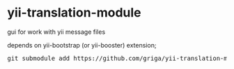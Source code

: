 yii-translation-module
======================

gui for work with yii message files

depends on yii-bootstrap (or yii-booster) extension;


<pre>git submodule add https://github.com/griga/yii-translation-module.git protected/modules/translation<pre>

 